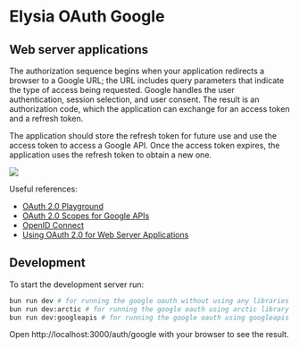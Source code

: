 # Elysia OAuth Google

## Web server applications

The authorization sequence begins when your application redirects a browser to a Google URL; the URL includes query parameters that indicate the type of access being requested. Google handles the user authentication, session selection, and user consent. The result is an authorization code, which the application can exchange for an access token and a refresh token.

The application should store the refresh token for future use and use the access token to access a Google API. Once the access token expires, the application uses the refresh token to obtain a new one.

![](https://developers.google.com/static/identity/protocols/oauth2/images/flows/authorization-code.png)

Useful references:
- [OAuth 2.0 Playground](https://developers.google.com/oauthplayground/)
- [OAuth 2.0 Scopes for Google APIs](https://developers.google.com/identity/protocols/oauth2/scopes)
- [OpenID Connect](https://developers.google.com/identity/openid-connect/openid-connect)
- [Using OAuth 2.0 for Web Server Applications](https://developers.google.com/identity/protocols/oauth2/web-server)

## Development
To start the development server run:
```bash
bun run dev # for running the google oauth without using any libraries
bun run dev:arctic # for running the google oauth using arctic library
bun run dev:googleapis # for running the google oauth using googleapis library
```

Open http://localhost:3000/auth/google with your browser to see the result.